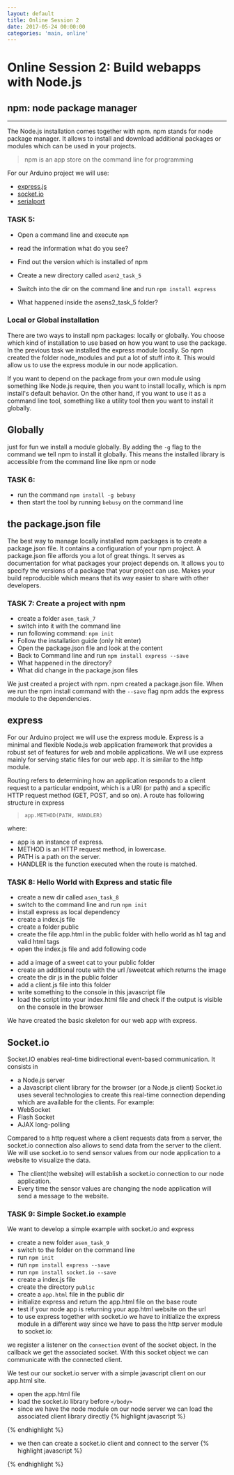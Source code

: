 ```yaml
---
layout: default
title: Online Session 2
date: 2017-05-24 00:00:00
categories: 'main, online'
---
```


# Online Session 2: Build webapps with Node.js

## npm: node package manager

--------------------------------------------------------------------------------

The Node.js installation comes together with npm. npm stands for node package manager. It allows to install and download additional packages or modules which can be used in your projects.

> npm is an app store on the command line for programming

For our Arduino project we will use:

- [express.js](http://expressjs.com/)
- [socket.io](http://socket.io)
- [serialport](https://github.com/EmergingTechnologyAdvisors/node-serialport)

### TASK 5:

- Open a command line and execute `npm`
- read the information what do you see?
- Find out the version which is installed of npm
- Create a new directory called `asen2_task_5`
- Switch into the dir on the command line and run `npm install express`

- What happened inside the asens2_task_5 folder?

### Local or Global installation

There are two ways to install npm packages: locally or globally. You choose which kind of installation to use based on how you want to use the package. In the previous task we installed the express module locally. So npm created the folder node_modules and put a lot of stuff into it. This would allow us to use the express module in our node application.

If you want to depend on the package from your own module using something like Node.js require, then you want to install locally, which is npm install's default behavior. On the other hand, if you want to use it as a command line tool, something like a utility tool then you want to install it globally.

## Globally

just for fun we install a module globally. By adding the `-g` flag to the command we tell npm to install it globally. This means the installed library is accessible from the command line like npm or node

### TASK 6:

- run the command `npm install -g bebusy`
- then start the tool by running `bebusy` on the command line

## the package.json file

The best way to manage locally installed npm packages is to create a package.json file. It contains a configuration of your npm project. A package.json file affords you a lot of great things. It serves as documentation for what packages your project depends on. It allows you to specify the versions of a package that your project can use. Makes your build reproducible which means that its way easier to share with other developers.

### TASK 7: Create a project with npm

- create a folder `asen_task_7`
- switch into it with the command line
- run following command: `npm init`
- Follow the installation guide (only hit enter)
- Open the package.json file and look at the content
- Back to Command line and run `npm install express --save`
- What happened in the directory?
- What did change in the package.json files

We just created a project with npm. npm created a package.json file. When we run the npm install command with the `--save` flag npm adds the express module to the dependencies.

## express

For our Arduino project we will use the express module. Express is a minimal and flexible Node.js web application framework that provides a robust set of features for web and mobile applications. We will use express mainly for serving static files for our web app. It is similar to the http module.

Routing refers to determining how an application responds to a client request to a particular endpoint, which is a URI (or path) and a specific HTTP request method (GET, POST, and so on).
A route has following structure in express

>`app.METHOD(PATH, HANDLER)`

where:

- app is an instance of express.
- METHOD is an HTTP request method, in lowercase.
- PATH is a path on the server.
- HANDLER is the function executed when the route is matched.

### TASK 8: Hello World with Express and static file

- create a new dir called `asen_task_8`
- switch to the command line and run `npm init`
- install express as local dependency
- create a index.js file
- create a folder public
- create the file app.html in the public folder with hello world as h1 tag and valid html tags
- open the index.js file and add following code

<script src="https://gist.github.com/chrisgradl/1f6bd821a711ec80a46f1802e318f14e.js">
</script>

- add a image of a sweet cat to your public folder
- create an additional route with the url /sweetcat which returns the image
- create the dir js in the public folder
- add a client.js file into this folder
- write something to the console in this javascript file
- load the script into your index.html file and check if the output is visible on the console in the browser

We have created the basic skeleton for our web app with express.

## Socket.io
Socket.IO enables real-time bidirectional event-based communication. It consists in
- a Node.js server
- a Javascript client library for the browser (or a Node.js client)
Socket.io uses several technologies to create this real-time connection depending which are available for the clients. For example:
- WebSocket
- Flash Socket
- AJAX long-polling

Compared to a http request where a client requests data from a server, the socket.io connection also allows to send data from the server to the client.
We will use socket.io to send sensor values from our node application to a website to visualize the data.
- The client(the website) will establish a socket.io connection to our node application.
- Every time the sensor values are changing the node application will send a message to the website.

### TASK 9: Simple Socket.io example
We want to develop a simple example with socket.io and express

- create a new folder `asen_task_9`
- switch to the folder on the command line
- run `npm init`
- run `npm install express --save`
- run `npm install socket.io --save`
- create a index.js file
- create the directory `public`
- create a `app.html` file in the public dir
- initialize express and return the app.html file  on the base route
- test if your node app is returning your app.html website on the url
- to use express together with socket.io we have to initialize the express module in a different way since we have to pass the http server module to socket.io:

<script src="https://gist.github.com/chrisgradl/b8101e92feb7f998816b2d28fd6f8dd3.js"></script>

we register a listener on the `connection` event of the socket object. In the callback we get the associated socket. With this socket object we can communicate with the connected client.

We test our our socket.io server with a simple javascript client on our app.html site.

- open the app.html file
- load the socket.io library before `</body>`
- since we have the node module on our node server we can load the associated client library directly
{% highlight javascript %}
<script src="http://localhost:3000/socket.io/socket.io.js"></script>
{% endhighlight %}
- we then can create a socket.io client and connect to the server
{% highlight javascript %}
<script>
  var socket = io.connect('http://localhost:3000');
  socket.on('hello', function(data) {
    console.log(data);
    // when we receive a hello message from the server we send back a info message
    socket.emit('info', "BLABALAB");
  });
</script>
{% endhighlight %}














<!--
### TASK 10:

In the next session we will use Node only on our local machines. Anyway we want to learn how we can deploy a node application to run in the www. We will use Heroku for it. It is a [PaaS](https://en.wikipedia.org/wiki/Platform_as_a_service). Platform as a Service. You can

- Create an account on [heroku](https://heroku.com)
- [Follow this tutorial](https://devcenter.heroku.com/articles/getting-started-with-nodejs#deploy-the-app)
- Finish until the step Deploy the App
- Check out the source code of the project. Looks this familiar to you?
- Create a file hello.html in the public folder
- add a h1 element with 'Hello + your name' as content
- return this html file for the base route '/' in your index.js
- go to the command line and type
  - `git add index.js`
  - `git add hello.html`
  - `git commit'
  - now you are in a text editor on the command line
  - press i (for insert)
  - type first commit
  - press esc
  - type :x!
- redeploy your application to heroku
- Check if your html site is returned on the url

We have successfully deployed a node application to the web

Why do we have to learn this? What has this to do with Sensors: In the next lesson we will connect the Arduino to our node application. Then we will read the data input from the arduino. If we have enough time we will display the sensor values on the heroku app.
-->

